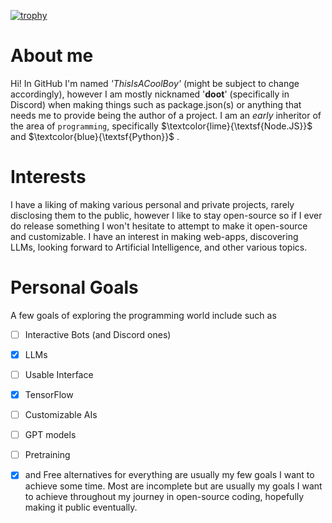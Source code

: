 [![trophy](https://github-profile-trophy.vercel.app/?username=ThisIsACoolBoy)](https://github.com/ryo-ma/github-profile-trophy)
# About me
Hi! In GitHub I'm named _'ThisIsACoolBoy'_ (might be subject to change accordingly), however I am mostly nicknamed '__doot__' (specifically in Discord) when making things such as package.json(s) or anything that needs me to provide being the author of a project. I am an _early_ inheritor of the area of `programming`, specifically $\textcolor{lime}{\textsf{Node.JS}}$ and $\textcolor{blue}{\textsf{Python}}$ .
# Interests
I have a liking of making various personal and private projects, rarely disclosing them to the public, however I like to stay open-source so if I ever do release something I won't hesitate to attempt to make it open-source and customizable. I have an interest in making web-apps, discovering LLMs, looking forward to Artificial Intelligence, and other various topics.
# Personal Goals
A few goals of exploring the programming world include such as
- [ ] Interactive Bots (and Discord ones)
- [x] LLMs
- [ ] Usable Interface
- [x] TensorFlow
- [ ] Customizable AIs
- [ ] GPT models
- [ ] Pretraining
- [x] and Free alternatives for everything
are usually my few goals I want to achieve some time. Most are incomplete but are usually my goals I want to achieve throughout my journey in open-source coding, hopefully making it public eventually.


